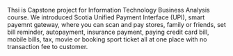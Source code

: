 Thsi is Capstone project for Information Technology Business Analysis course.
We introduced Scotia Unified Payment Interface (UPI), smart payemnt gateway, where you can scan and pay stores, family or friends, set bill reminder, autopayment, insurance payment, paying credit card bill, mobile bills, tax, movie or booking sport ticket all at one place with no transaction fee to customer.
